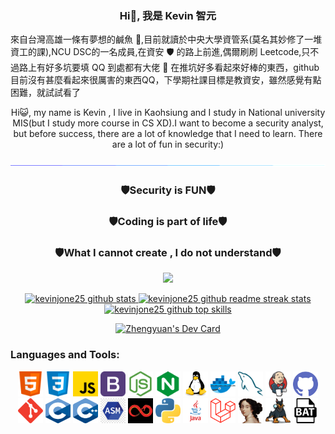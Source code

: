 ### <p align="center"> Hi👋, 我是 Kevin 智元 </p>

來自台灣高雄一條有夢想的鹹魚 🐳,目前就讀於中央大學資管系(莫名其妙修了一堆資工的課),NCU DSC的一名成員,在資安 🛡️ 的路上前進,偶爾刷刷 Leetcode,只不過路上有好多坑要填 QQ
到處都有大佬 🛐 在推坑好多看起來好棒的東西，github目前沒有甚麼看起來很厲害的東西QQ，下學期社課目標是教資安，雖然感覺有點困難，就試試看了

<p align="center">
Hi😺, my name is Kevin , I live in Kaohsiung and I study in National university MIS(but I study more course in CS XD).I want to become a security analyst, but before success, there are a lot of knowledge that I need to learn.
There are a lot of fun in security:) 
</p>
<p dir="auto"><a href="https://github.com/404"><img src="./img/line.gif" style="max-width: 100%;"></a></p>

### <p align="center"> 🛡️Security is FUN🛡️ </p>

### <p align="center"> 🛡️Coding is part of life🛡️ </p>

### <p align="center"> 🛡️What I cannot create , I do not understand🛡️ </p>

<p align="center">
<img src="https://readme-typing-svg.herokuapp.com?color=%2333B3EB&center=true&vCenter=true&width=470&lines=Misc+is+FUN;Pwn+is+Hard;Never+gonna+give+you+up;Let+us+code+in+future+far">
</p>
<p align="center">
	<a href="https://github.com/kevinjone25" target="_blank">
		<img src="https://github-readme-stats.vercel.app/api?username=kevinjone25&theme=dark&show_icons=true" width="45%" alt="kevinjone25 github stats"/>
	</a>
  <a href="https://github.com/kevinjone25" target="_blank">
		<img src="https://github-readme-streak-stats.herokuapp.com/?user=kevinjone25&theme=highcontrast" width="45%" alt="kevinjone25 github readme streak stats"/>
	</a>
	<a href="https://github.com/kevinjone25" target="_blank">
		<img src="https://github-readme-stats.vercel.app/api/top-langs/?username=kevinjone25&layout=compact&hide=html&theme=dark" height="50%" width="45%" alt="kevinjone25 github top skills"/>
	</a>
	
</p>
<p align="center">
<a href="https://app.daily.dev/idisused"><img src="https://api.daily.dev/devcards/857bf1496b7e433696b7abfc3114e0e3.png?r=s94" width="400" alt="Zhengyuan's Dev Card"/></a>
</p>

### Languages and Tools:

<p align="center">
	<img src="./img/html.svg" width="40" height="40" alt="html" />
	<img src="./img/css.svg" width="40" height="40" alt="css" />
	<img src="./img/javascript.svg" width="40" height="40" alt="javascript" />
	<img src="./img/bootstrap.svg" width="40" height="40" alt="bootstrap" />
	<img src="./img/nodejs.svg" width="40" height="40" alt="node" />
	<img src="./img/nginx.svg" width="40" height="40" alt="nginx" />
	<img src="./img/linux.svg" width="40" height="40" alt="linux" />
	<img src="./img/docker.svg" width="40" height="40" alt="docker" />
	<img src="./img/mysql.svg" width="40" height="40" alt="mysql" />
	<img src="./img/jenkins.svg" width="40" height="40" alt="jenkins" />
	<img src="./img/github.svg" width="40" height="40" alt="github" />
	<img src="./img/git.svg" width="40" height="40" alt="git" />
	<img src="./img/c.svg" width="40" height="40" alt="c" />
	<img src="./img/c++.svg" width="40" height="40" alt="c++" />
	<img src="./img/asm.svg" width="40" height="40" alt="asm" />
	<img src="./img/ghidra.svg" width="40" height="40" alt="ghidra" />
	<img src="./img/python.svg" width="40" height="40" alt="python" />
	<img src="./img/java.svg" width="40" height="40" alt="java" />
	<img src="./img/laravel.svg" width="40" height="40" alt="laravel" />
	<img src="./img/ida.svg" width="40" height="40" alt="ida" />
	<img src="./img/autopsy.svg" width="40" height="40" alt="autopsy" />
	<img src="./img/bat.svg" width="40" height="40" alt="bat" />
</p>

